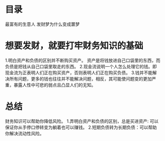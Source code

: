 # 目录
最富有的生意人
发财梦为什么变成噩梦

# 想要发财，就要打牢财务知识的基础
1.明白资产和负债的区别并不断购买资产。
  资产是将钱放进自己口袋里的东西，而负债是把钱从自己口袋里取走的东西。
2.现金流说明一个人怎么处理它的钱。即现金流为正表明人们正在购买资产，否则表明人们正在购买负债。
3.钱并不能解决所有问题，更多的钱也往往并不能解决问题，相反，其可能使问题变的更加严重，暴露人性中可悲的弱点且凸显人们的无知。

# 总结
财务知识可以帮助你降低风险。
1.弄明白资产和负债的区别，总是买进资产: 可以保证你从手停口停转变为躺着也可以赚钱。
2.短期负债转为长期负债：可以帮助你解决流动性风险。


